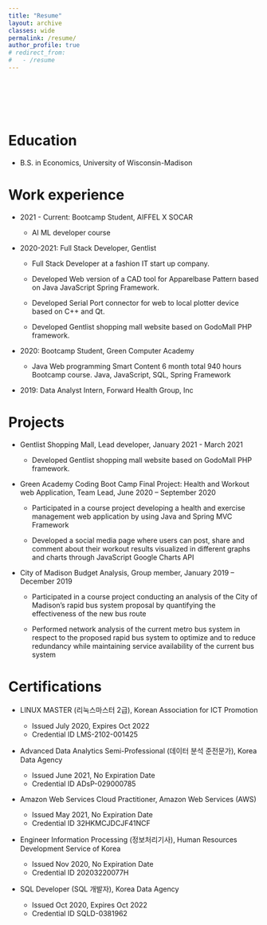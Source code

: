 ```yaml
---
title: "Resume"
layout: archive
classes: wide
permalink: /resume/
author_profile: true
# redirect_from:
#   - /resume
---
```


<br/><br/>
<br/><br/>

Education
======
* B.S. in Economics, University of Wisconsin-Madison



Work experience
======


* 2021 - Current: Bootcamp Student, AIFFEL X SOCAR

    - AI ML developer course 

* 2020-2021: Full Stack Developer, Gentlist

    - Full Stack Developer at a fashion IT start up company. 

    - Developed Web version of a CAD tool for Apparelbase Pattern based on Java JavaScript Spring Framework. 

    - Developed Serial Port connector for web to local plotter device based on C++ and Qt. 

    - Developed Gentlist shopping mall website based on GodoMall PHP framework. 

* 2020: Bootcamp Student, Green Computer Academy

    - Java Web programming Smart Content 6 month total 940 hours Bootcamp course. Java, JavaScript, SQL, Spring Framework

* 2019: Data Analyst Intern, Forward Health Group, Inc



Projects
======

* Gentlist Shopping Mall, Lead developer, January 2021 - March 2021

    - Developed Gentlist shopping mall website based on GodoMall PHP framework.  

* Green Academy Coding Boot Camp Final Project: Health and Workout web Application, Team Lead, June 2020 – September 2020

    - Participated in a course project developing a health and exercise management web application by using Java and Spring MVC Framework 
    
    - Developed a social media page where users can post, share and comment about their workout results visualized in different graphs and charts through JavaScript Google Charts API

* City of Madison Budget Analysis, Group member, January 2019 – December 2019

    - Participated in a course project conducting an analysis of the City of Madison’s rapid bus system proposal by quantifying the effectiveness of the new bus route 

    - Performed network analysis of the current metro bus system in respect to the proposed rapid bus system to optimize and to reduce redundancy while maintaining service availability of the current bus system



Certifications
=====

* LINUX MASTER (리눅스마스터 2급), Korean Association for ICT Promotion

    - Issued July 2020, Expires Oct 2022
    - Credential ID LMS-2102-001425

* Advanced Data Analytics Semi-Professional (데이터 분석 준전문가), Korea Data Agency

    - Issued June 2021, No Expiration Date
    - Credential ID ADsP-029000785

* Amazon Web Services Cloud Practitioner, Amazon Web Services (AWS)

    - Issued May 2021, No Expiration Date
    - Credential ID 32HKMCJDCJF41NCF

* Engineer Information Processing (정보처리기사), Human Resources Development Service of Korea

    - Issued Nov 2020, No Expiration Date
    - Credential ID 20203220077H

* SQL Developer (SQL 개발자), Korea Data Agency

    - Issued Oct 2020, Expires Oct 2022
    - Credential ID SQLD-0381962






